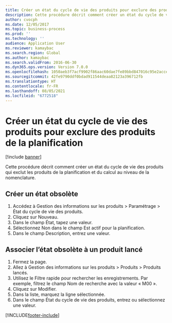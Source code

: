 ```yaml
---
title: Créer un état du cycle de vie des produits pour exclure des produits de la planification
description: Cette procédure décrit comment créer un état du cycle de vie des produits qui exclut les produits de la planification et du calcul au niveau de la nomenclature.
author: cvocph
ms.date: 12/05/2017
ms.topic: business-process
ms.prod: ''
ms.technology: ''
audience: Application User
ms.reviewer: kamaybac
ms.search.region: Global
ms.author: kamaybac
ms.search.validFrom: 2016-06-30
ms.dyn365.ops.version: Version 7.0.0
ms.openlocfilehash: 1050aeb3f7acf9902f86aac60dae7fe89bbd847016c95e2acce3e539812c7023
ms.sourcegitcommit: 42fe9790ddf0bdad911544deaa82123a396712fb
ms.translationtype: HT
ms.contentlocale: fr-FR
ms.lasthandoff: 08/05/2021
ms.locfileid: "6772518"
---
```

# <a name="create-a-product-lifecycle-state-to-exclude-products-from-master-planning"></a>Créer un état du cycle de vie des produits pour exclure des produits de la planification

[!include [banner](../../includes/banner.md)]

Cette procédure décrit comment créer un état du cycle de vie des produits qui exclut les produits de la planification et du calcul au niveau de la nomenclature.


## <a name="create-an-obsolete-state"></a>Créer un état obsolète
1. Accédez à Gestion des informations sur les produits > Paramétrage > État du cycle de vie des produits.
2. Cliquez sur Nouveau.
3. Dans le champ État, tapez une valeur.
4. Sélectionnez Non dans le champ Est actif pour la planification.
5. Dans le champ Description, entrez une valeur.

## <a name="associate-the-obsolete-state-to-a-released-product"></a>Associer l’état obsolète à un produit lancé
1. Fermez la page.
2. Allez à Gestion des informations sur les produits > Produits > Produits lancés.
3. Utilisez le Filtre rapide pour rechercher les enregistrements. Par exemple, filtrez le champ Nom de recherche avec la valeur « M00 ».
4. Cliquez sur Modifier.
5. Dans la liste, marquez la ligne sélectionnée.
6. Dans le champ État du cycle de vie des produits, entrez ou sélectionnez une valeur.



[!INCLUDE[footer-include](../../../includes/footer-banner.md)]